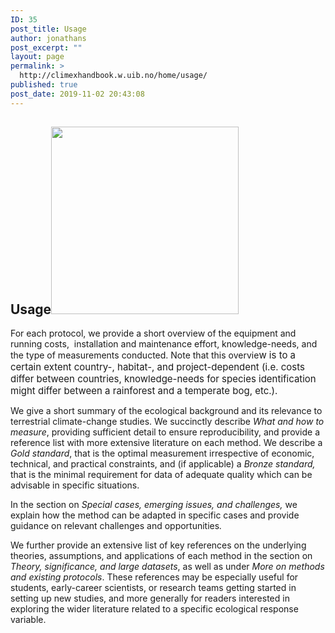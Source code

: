 ```yaml
---
ID: 35
post_title: Usage
author: jonathans
post_excerpt: ""
layout: page
permalink: >
  http://climexhandbook.w.uib.no/home/usage/
published: true
post_date: 2019-11-02 20:43:08
---
```

<h2>Usage<img class="wp-image-77 size-medium alignright" src="http://climexhandbook.w.uib.no/files/2019/11/ClimEx-300x300.jpg" alt="" width="300" height="300" /></h2>
For each protocol, we provide a short overview of the equipment and running costs,  installation and maintenance effort, knowledge-needs, and the type of measurements conducted. Note that this overvie<span style="font-size: 0.9375rem">w is to a certain extent country-, habitat-, and project-dependent (i.e. costs differ between countries, knowledge-needs for species identification might differ between a rainforest and a temperate bog, etc.).</span>

We give a short summary of the ecological background and its relevance to terrestrial climate-change studies. We succinctly describe <em>What and how to measure</em>, providing sufficient detail to ensure reproducibility, and provide a reference list with more extensive literature on each method. We describe a <em>Gold standard</em>, that is the optimal measurement irrespective of economic, technical, and practical constraints, and (if applicable) a <em>Bronze standard,</em> that is the minimal requirement for data of adequate quality which can be advisable in specific situations.

In the section on <em>Special cases, emerging issues, and challenges, </em>we explain how the method can be adapted in specific cases and provide guidance on relevant challenges and opportunities<em>.</em>

We further provide an extensive list of key references on the underlying theories, assumptions, and applications of each method in the section on <em>Theory, significance, and large datasets</em>, as well as under <em>More on methods and existing protocols</em>. These references may be especially useful for students, early-career scientists, or research teams getting started in setting up new studies, and more generally for readers interested in exploring the wider literature related to a specific ecological response variable.

&nbsp;